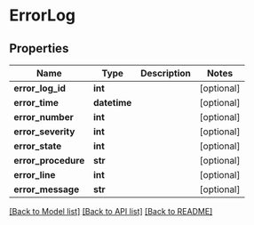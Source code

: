 # ErrorLog

## Properties
Name | Type | Description | Notes
------------ | ------------- | ------------- | -------------
**error_log_id** | **int** |  | [optional] 
**error_time** | **datetime** |  | [optional] 
**error_number** | **int** |  | [optional] 
**error_severity** | **int** |  | [optional] 
**error_state** | **int** |  | [optional] 
**error_procedure** | **str** |  | [optional] 
**error_line** | **int** |  | [optional] 
**error_message** | **str** |  | [optional] 

[[Back to Model list]](../README.md#documentation-for-models) [[Back to API list]](../README.md#documentation-for-api-endpoints) [[Back to README]](../README.md)


